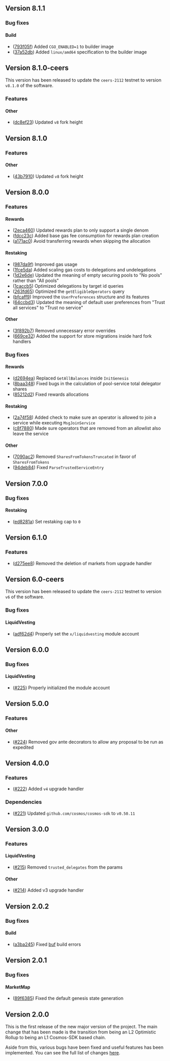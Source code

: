 <!--
All notable changes to this project will be documented in this file.
The format is based on [Keep a Changelog](https://keepachangelog.com/en/1.0.0/).
-->

## Version 8.1.1
### Bug fixes
#### Build
- ([793f05f](https://github.com/milkyway-labs/milkyway/commit/793f05f)) Added `CGO_ENABLED=1` to builder image
- ([37a52db](https://github.com/milkyway-labs/milkyway/commit/37a52db)) Added `linux/amd64` specification to the builder image

## Version 8.1.0-ceers
This version has been released to update the `ceers-2112` testnet to version `v8.1.0` of the software.

### Features
#### Other
- ([dc8ef23](https://github.com/milkyway-labs/milkyway/commit/dc8ef23)) Updated `v8` fork height

## Version 8.1.0
### Features
#### Other
- ([43b7910](https://github.com/milkyway-labs/milkyway/commit/43b7910)) Updated `v8` fork height

## Version 8.0.0
### Features
#### Rewards
- ([2eca460](https://github.com/milkyway-labs/milkyway/commit/2eca460)) Updated rewards plan to only support a single denom
- ([fdcc23c](https://github.com/milkyway-labs/milkyway/commit/fdcc23c)) Added base gas fee consumption for rewards plan creation
- ([a171ac0](https://github.com/milkyway-labs/milkyway/commit/a171ac0)) Avoid transferring rewards when skipping the allocation

#### Restaking
- ([987da9f](https://github.com/milkyway-labs/milkyway/commit/987da9f)) Improved gas usage
- ([1fce5da](https://github.com/milkyway-labs/milkyway/commit/1fce5da)) Added scaling gas costs to delegations and undelegations
- ([1d2e6de](https://github.com/milkyway-labs/milkyway/commit/1d2e6de)) Updated the meaning of empty securing pools to "No pools" rather than "All pools"
- ([1caccb5](https://github.com/milkyway-labs/milkyway/commit/1caccb5)) Optimized delegations by target id queries
- ([263fd65](https://github.com/milkyway-labs/milkyway/commit/263fd65)) Optimized the `getEligibleOperators` query
- ([bfcaff9](https://github.com/milkyway-labs/milkyway/commit/bfcaff9)) Improved the `UserPreferences` structure and its features
- ([64ccbd3](https://github.com/milkyway-labs/milkyway/commit/64ccbd3)) Updated the meaning of default user preferences from "Trust all services" to "Trust no service"

#### Other
- ([3f892b7](https://github.com/milkyway-labs/milkyway/commit/3f892b7)) Removed unnecessary error overrides
- ([669ce32](https://github.com/milkyway-labs/milkyway/commit/669ce32)) Added the support for store migrations inside hard fork handlers

### Bug fixes
#### Rewards
- ([d2694ea](https://github.com/milkyway-labs/milkyway/commit/d2694ea)) Replaced `GetAllBalances` inside `InitGenesis`
- ([8baa348](https://github.com/milkyway-labs/milkyway/commit/8baa348)) Fixed bugs in the calculation of pool-service total delegator shares
- ([85212d2](https://github.com/milkyway-labs/milkyway/commit/85212d2)) Fixed rewards allocations

#### Restaking
- ([2a74f58](https://github.com/milkyway-labs/milkyway/commit/2a74f58)) Added check to make sure an operator is allowed  to join a service while executing `MsgJoinService`
- ([c8f7880](https://github.com/milkyway-labs/milkyway/commit/c8f7880)) Made sure operators that are removed from an allowlist also leave the service

#### Other
- ([7090ac2](https://github.com/milkyway-labs/milkyway/commit/7090ac2)) Removed `SharesFromTokensTruncated` in favor of `SharesFromTokens`
- ([94deb84](https://github.com/milkyway-labs/milkyway/commit/94deb84)) Fixed `ParseTrustedServiceEntry`


## Version 7.0.0
### Bug fixes
#### Restaking
- ([ed8281a](https://github.com/milkyway-labs/milkyway/commit/ed8281a)) Set restaking cap to `0`

## Version 6.1.0
### Features
- ([d275ee8](https://github.com/milkyway-labs/milkyway/commit/d275ee8)) Removed the deletion of markets from upgrade
  handler

## Version 6.0-ceers
This version has been released to update the `ceers-2112` testnet to version `v6` of the software.

### Bug fixes
#### LiquidVesting
- ([adf62d4](https://github.com/milkyway-labs/milkyway/commit/adf62d4)) Properly set the `x/liquidvesting` module account

## Version 6.0.0
### Bug fixes
#### LiquidVesting
- ([\#225](https://github.com/milkyway-labs/milkyway/pull/225)) Properly initialized the module account

## Version 5.0.0
### Features
#### Other
- ([\#224](https://github.com/milkyway-labs/milkyway/pull/224)) Removed gov ante decorators to allow any proposal to be run as expedited

## Version 4.0.0
### Features
- ([\#222](https://github.com/milkyway-labs/milkyway/pull/222)) Added `v4` upgrade handler

### Dependencies
- ([\#221](https://github.com/milkyway-labs/milkyway/pull/221)) Updated `github.com/cosmos/cosmos-sdk` to `v0.50.11`

## Version 3.0.0
### Features
#### LiquidVesting
- ([\#215](https://github.com/milkyway-labs/milkyway/pull/215)) Removed `trusted_delegates` from the params

#### Other
- ([\#214](https://github.com/milkyway-labs/milkyway/pull/214)) Added v3 upgrade handler

## Version 2.0.2
### Bug fixes
#### Build
- ([a3ba245](https://github.com/milkyway-labs/milkyway/commit/a3ba245)) Fixed [buf](https://buf.build) build errors

## Version 2.0.1
### Bug fixes
#### MarketMap
- ([89f6385](https://github.com/milkyway-labs/milkyway/commit/89f6385)) Fixed the default genesis state generation

## Version 2.0.0

This is the first release of the new major version of the project.
The main change that has been made is the transition from being an L2 Optimistic Rollup to being an L1 Cosmos-SDK based
chain.

Aside from this, various bugs have been fixed and useful features has been implemented. You can see the full list of
changes [here](https://github.com/milkyway-labs/milkyway/compare/v1.6.0...v2.0.0).